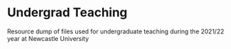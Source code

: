 # Undergrad Teaching
Resource dump of files used for undergraduate teaching during the 2021/22 year at Newcastle University
